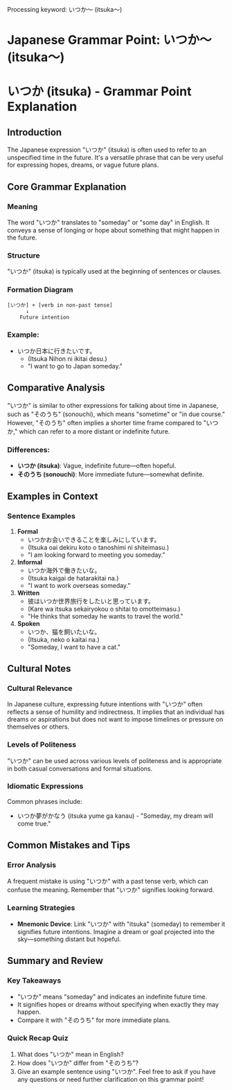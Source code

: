 Processing keyword: いつか～ (itsuka～)
# Japanese Grammar Point: いつか～ (itsuka～)
# いつか (itsuka) - Grammar Point Explanation
## Introduction
The Japanese expression "いつか" (itsuka) is often used to refer to an unspecified time in the future. It's a versatile phrase that can be very useful for expressing hopes, dreams, or vague future plans.
## Core Grammar Explanation
### Meaning
The word "いつか" translates to "someday" or "some day" in English. It conveys a sense of longing or hope about something that might happen in the future.
### Structure
"いつか" (itsuka) is typically used at the beginning of sentences or clauses.
### Formation Diagram
```
[いつか] + [verb in non-past tense]
      ↓
    Future intention
```
### Example:
- いつか日本に行きたいです。
  - (Itsuka Nihon ni ikitai desu.)
  - "I want to go to Japan someday."
## Comparative Analysis
"いつか" is similar to other expressions for talking about time in Japanese, such as "そのうち" (sonouchi), which means "sometime" or "in due course." However, "そのうち" often implies a shorter time frame compared to "いつか," which can refer to a more distant or indefinite future.
### Differences:
- **いつか (itsuka)**: Vague, indefinite future—often hopeful.
- **そのうち (sonouchi)**: More immediate future—somewhat definite.
## Examples in Context
### Sentence Examples
1. **Formal**  
   - いつかお会いできることを楽しみにしています。  
   - (Itsuka oai dekiru koto o tanoshimi ni shiteimasu.)  
   - "I am looking forward to meeting you someday."
2. **Informal**  
   - いつか海外で働きたいな。  
   - (Itsuka kaigai de hatarakitai na.)  
   - "I want to work overseas someday."
3. **Written**  
   - 彼はいつか世界旅行をしたいと思っています。  
   - (Kare wa itsuka sekairyokou o shitai to omotteimasu.)  
   - "He thinks that someday he wants to travel the world."
4. **Spoken**  
   - いつか、猫を飼いたいな。  
   - (Itsuka, neko o kaitai na.)  
   - "Someday, I want to have a cat."
## Cultural Notes
### Cultural Relevance 
In Japanese culture, expressing future intentions with "いつか" often reflects a sense of humility and indirectness. It implies that an individual has dreams or aspirations but does not want to impose timelines or pressure on themselves or others.
### Levels of Politeness
"いつか" can be used across various levels of politeness and is appropriate in both casual conversations and formal situations. 
### Idiomatic Expressions
Common phrases include:
- いつか夢がかなう (itsuka yume ga kanau) - "Someday, my dream will come true."
## Common Mistakes and Tips
### Error Analysis
A frequent mistake is using "いつか" with a past tense verb, which can confuse the meaning. Remember that "いつか" signifies looking forward.
### Learning Strategies
- **Mnemonic Device**: Link "いつか" with "itsuka" (someday) to remember it signifies future intentions. Imagine a dream or goal projected into the sky—something distant but hopeful.
## Summary and Review
### Key Takeaways
- "いつか" means "someday" and indicates an indefinite future time.
- It signifies hopes or dreams without specifying when exactly they may happen.
- Compare it with "そのうち" for more immediate plans.
### Quick Recap Quiz
1. What does "いつか" mean in English?
2. How does "いつか" differ from "そのうち"?
3. Give an example sentence using "いつか". 
Feel free to ask if you have any questions or need further clarification on this grammar point!
